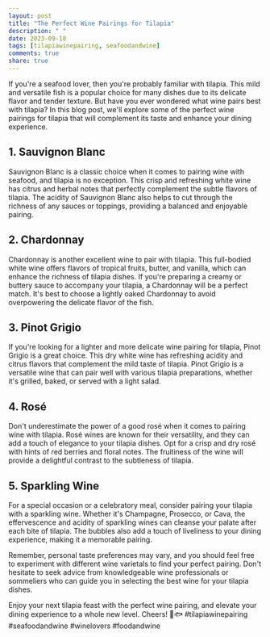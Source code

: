 ```yaml
---
layout: post
title: "The Perfect Wine Pairings for Tilapia"
description: " "
date: 2023-09-18
tags: [tilapiawinepairing, seafoodandwine]
comments: true
share: true
---
```


If you're a seafood lover, then you're probably familiar with tilapia. This mild and versatile fish is a popular choice for many dishes due to its delicate flavor and tender texture. But have you ever wondered what wine pairs best with tilapia? In this blog post, we'll explore some of the perfect wine pairings for tilapia that will complement its taste and enhance your dining experience.

## 1. Sauvignon Blanc

Sauvignon Blanc is a classic choice when it comes to pairing wine with seafood, and tilapia is no exception. This crisp and refreshing white wine has citrus and herbal notes that perfectly complement the subtle flavors of tilapia. The acidity of Sauvignon Blanc also helps to cut through the richness of any sauces or toppings, providing a balanced and enjoyable pairing.

## 2. Chardonnay

Chardonnay is another excellent wine to pair with tilapia. This full-bodied white wine offers flavors of tropical fruits, butter, and vanilla, which can enhance the richness of tilapia dishes. If you're preparing a creamy or buttery sauce to accompany your tilapia, a Chardonnay will be a perfect match. It's best to choose a lightly oaked Chardonnay to avoid overpowering the delicate flavor of the fish.

## 3. Pinot Grigio

If you're looking for a lighter and more delicate wine pairing for tilapia, Pinot Grigio is a great choice. This dry white wine has refreshing acidity and citrus flavors that complement the mild taste of tilapia. Pinot Grigio is a versatile wine that can pair well with various tilapia preparations, whether it's grilled, baked, or served with a light salad.

## 4. Rosé

Don't underestimate the power of a good rosé when it comes to pairing wine with tilapia. Rosé wines are known for their versatility, and they can add a touch of elegance to your tilapia dishes. Opt for a crisp and dry rosé with hints of red berries and floral notes. The fruitiness of the wine will provide a delightful contrast to the subtleness of tilapia.

## 5. Sparkling Wine

For a special occasion or a celebratory meal, consider pairing your tilapia with a sparkling wine. Whether it's Champagne, Prosecco, or Cava, the effervescence and acidity of sparkling wines can cleanse your palate after each bite of tilapia. The bubbles also add a touch of liveliness to your dining experience, making it a memorable pairing.

Remember, personal taste preferences may vary, and you should feel free to experiment with different wine varietals to find your perfect pairing. Don't hesitate to seek advice from knowledgeable wine professionals or sommeliers who can guide you in selecting the best wine for your tilapia dishes.

Enjoy your next tilapia feast with the perfect wine pairing, and elevate your dining experience to a whole new level. Cheers! 🍷🐟 #tilapiawinepairing #seafoodandwine #winelovers #foodandwine